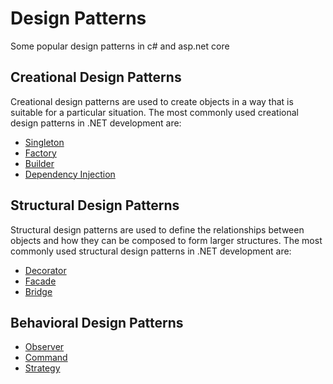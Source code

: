 # Design Patterns

Some popular design patterns in c# and asp.net core

## Creational Design Patterns

Creational design patterns are used to create objects in a way that is suitable for a particular situation. The most commonly used creational design patterns in .NET development are:

- [Singleton](singleton.md)
- [Factory](factory.md)
- [Builder](builder.md)
- [Dependency Injection](dependency-Injection.md)

## Structural Design Patterns

Structural design patterns are used to define the relationships between objects and how they can be composed to form larger structures. The most commonly used structural design patterns in .NET development are:

- [Decorator](decorator.md)
- [Facade](facade.md)
- [Bridge](bridge.md)

## Behavioral Design Patterns

- [Observer](observer.md)
- [Command](command.md)
- [Strategy](strategy.md)
